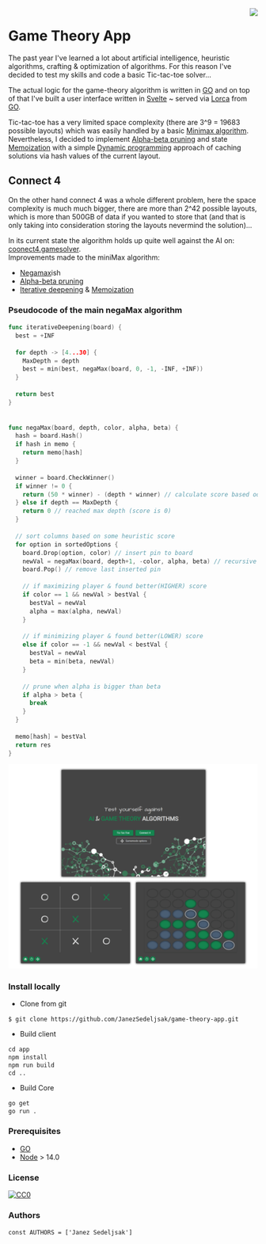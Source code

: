 <img src="https://github.com/matiassingers/awesome-readme/blob/master/icon.png" align="right" />

# Game Theory App

The past year I've learned a lot about artificial intelligence, heuristic algorithms, crafting & optimization of algorithms. For this reason I've decided to test my skills and code a basic Tic-tac-toe solver...

The actual logic for the game-theory algorithm is written in [GO](https://go.dev) and on top of that I've built a user interface written in [Svelte](https://svelte.dev) ~ served via [Lorca](https://github.com/zserge/lorca) from [GO](https://go.dev).

Tic-tac-toe has a very limited space complexity (there are 3^9 = 19683 possible layouts) which was easily handled by a basic [Minimax algorithm](https://en.wikipedia.org/wiki/Minimax). Nevertheless, I decided to implement [Alpha-beta pruning](https://en.wikipedia.org/wiki/Alpha–beta_pruning) and state [Memoization](https://en.wikipedia.org/wiki/Memoization) with a simple [Dynamic programming](https://en.wikipedia.org/wiki/Dynamic_programming) approach of caching solutions via hash values of the current layout.

## Connect 4

On the other hand connect 4 was a whole different problem, here the space complexity is much much bigger, there are more than 2^42 possible layouts, which is more than 500GB of data if you wanted to store that (and that is only taking into consideration storing the layouts nevermind the solution)...

In its current state the algorithm holds up quite well against the AI on: [coonect4.gamesolver](https://connect4.gamesolver.org).<br/>
Improvements made to the miniMax algorithm:
* [Negamax](https://en.wikipedia.org/wiki/Negamax)ish
* [Alpha-beta pruning](https://en.wikipedia.org/wiki/Alpha–beta_pruning)
* [Iterative deepening](https://www.chessprogramming.org/Iterative_Deepening) & [Memoization](https://en.wikipedia.org/wiki/Memoization)

### Pseudocode of the main negaMax algorithm
```go
func iterativeDeepening(board) {
  best = +INF

  for depth -> [4...30] {
    MaxDepth = depth
    best = min(best, negaMax(board, 0, -1, -INF, +INF))
  }

  return best
}


func negaMax(board, depth, color, alpha, beta) {
  hash = board.Hash()
  if hash in memo {
    return memo[hash]
  }

  winner = board.CheckWinner()
  if winner != 0 {
    return (50 * winner) - (depth * winner) // calculate score based od depth
  } else if depth == MaxDepth {
    return 0 // reached max depth (score is 0)
  }
  
  // sort columns based on some heuristic score
  for option in sortedOptions {
    board.Drop(option, color) // insert pin to board
    newVal = negaMax(board, depth+1, -color, alpha, beta) // recursive call
    board.Pop() // remove last inserted pin

    // if maximizing player & found better(HIGHER) score
    if color == 1 && newVal > bestVal {
      bestVal = newVal
      alpha = max(alpha, newVal)
    }
    
    // if minimizing player & found better(LOWER) score
    else if color == -1 && newVal < bestVal {
      bestVal = newVal
      beta = min(beta, newVal)
    }

    // prune when alpha is bigger than beta
    if alpha > beta {
      break
    }
  }

  memo[hash] = bestVal
  return res
}
```

![No image](https://github.com/JanezSedeljsak/game-theory-app/blob/main/docs/banner.png)

### Install locally

* Clone from git
```terminal
$ git clone https://github.com/JanezSedeljsak/game-theory-app.git
```
* Build client
```terminal
cd app
npm install
npm run build
cd ..
```

* Build Core
```
go get
go run .
```

### Prerequisites

* [GO](https://go.dev)
* [Node](https://nodejs.org/en/) > 14.0

### License

[![CC0](https://upload.wikimedia.org/wikipedia/commons/thumb/0/0c/MIT_logo.svg/220px-MIT_logo.svg.png)](https://en.wikipedia.org/wiki/MIT_License)

### Authors

```JS
const AUTHORS = ['Janez Sedeljsak']
```
